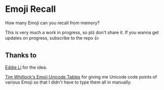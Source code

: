 # Emoji Recall

How many Emoji can you recall from memory?

This is very much a work in progress, so plz don't share it. If you wanna get
updates on progress, subscribe to the repo :+1:

## Thanks to

[Eddie Li] for the idea.

[Tim Whitlock's Emoji Unicode Tables] for giving me Unicode code points of various
Emoji so that I didn't have to type them all in manually.

[Eddie Li]: https://github.com/xdl
[Tim Whitlock's Emoji Unicode Tables]: http://apps.timwhitlock.info/emoji/tables/unicode
